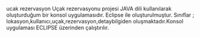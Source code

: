 ucak rezervasyon
Uçak rezervasyonu projesi JAVA dili kullanılarak oluşturduğum bir konsol uygulamasıdır. Eclipse ile oluşturulmuştur. Sınıflar ; lokasyon,kullanıcı,uçak,rezervasyon,detaybilgiden oluşmaktadır.Konsol uygulaması ECLIPSE üzerinden çalıştırılır.

